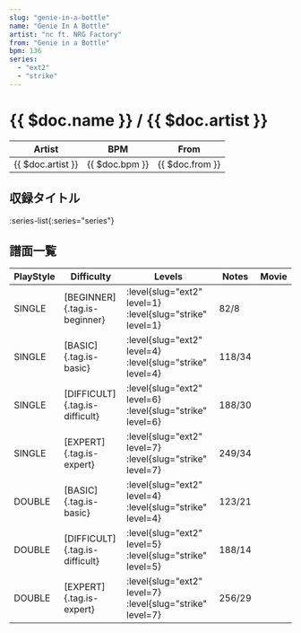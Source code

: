 ```yaml
---
slug: "genie-in-a-bottle"
name: "Genie In A Bottle"
artist: "nc ft. NRG Factory"
from: "Genie in a Bottle"
bpm: 136
series:
  - "ext2"
  - "strike"
---
```


# {{ $doc.name }} / {{ $doc.artist }}

|Artist|BPM|From|
|------|---|----|
|{{ $doc.artist }}|{{ $doc.bpm }}|{{ $doc.from }}|

## 収録タイトル

:series-list{:series="series"}

## 譜面一覧

|PlayStyle|Difficulty|Levels|Notes|Movie|
|---------|----------|------|-----|-----|
|SINGLE|[BEGINNER]{.tag.is-beginner}|:level{slug="ext2" level=1} :level{slug="strike" level=1}|82/8||
|SINGLE|[BASIC]{.tag.is-basic}|:level{slug="ext2" level=4} :level{slug="strike" level=4}|118/34||
|SINGLE|[DIFFICULT]{.tag.is-difficult}|:level{slug="ext2" level=6} :level{slug="strike" level=6}|188/30||
|SINGLE|[EXPERT]{.tag.is-expert}|:level{slug="ext2" level=7} :level{slug="strike" level=7}|249/34||
|DOUBLE|[BASIC]{.tag.is-basic}|:level{slug="ext2" level=4} :level{slug="strike" level=4}|123/21||
|DOUBLE|[DIFFICULT]{.tag.is-difficult}|:level{slug="ext2" level=5} :level{slug="strike" level=5}|188/14||
|DOUBLE|[EXPERT]{.tag.is-expert}|:level{slug="ext2" level=7} :level{slug="strike" level=7}|256/29||
